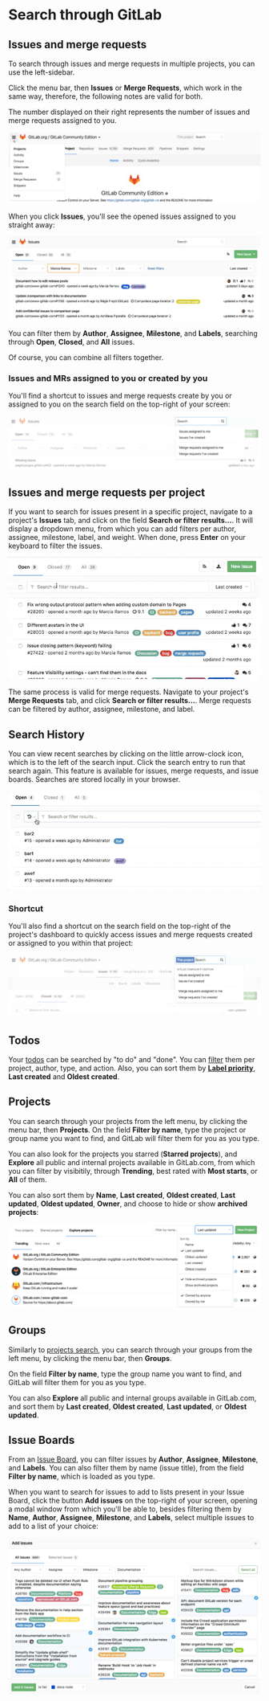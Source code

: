 # Search through GitLab

## Issues and merge requests

To search through issues and merge requests in multiple projects, you can use the left-sidebar.

Click the menu bar, then **Issues** or **Merge Requests**, which work in the same way,
therefore, the following notes are valid for both.

The number displayed on their right represents the number of issues and merge requests assigned to you.

![menu bar - issues and MRs assigned to you](img/left_menu_bar.png)

When you click **Issues**, you'll see the opened issues assigned to you straight away:

![Issues assigned to you](img/issues_assigned_to_you.png)

You can filter them by **Author**, **Assignee**, **Milestone**, and **Labels**,
searching through **Open**, **Closed**, and **All** issues.

Of course, you can combine all filters together.

### Issues and MRs assigned to you or created by you

You'll find a shortcut to issues and merge requests create by you or assigned to you
on the search field on the top-right of your screen:

![shortcut to your issues and mrs](img/issues_mrs_shortcut.png)

## Issues and merge requests per project

If you want to search for issues present in a specific project, navigate to
a project's **Issues** tab, and click on the field **Search or filter results...**. It will
display a dropdown menu, from which you can add filters per author, assignee, milestone, label,
and weight. When done, press **Enter** on your keyboard to filter the issues.

![filter issues in a project](img/filter_issues_project.gif)

The same process is valid for merge requests. Navigate to your project's **Merge Requests** tab,
and click **Search or filter results...**. Merge requests can be filtered by author, assignee,
milestone, and label.

## Search History

You can view recent searches by clicking on the little arrow-clock icon, which is to the left of the search input. Click the search entry to run that search again. This feature is available for issues, merge requests, and issue boards. Searches are stored locally in your browser.

![search history](img/search_history.gif)

### Shortcut

You'll also find a shortcut on the search field on the top-right of the project's dashboard to
quickly access issues and merge requests created or assigned to you within that project:

![search per project - shortcut](img/project_search.png)

## Todos

Your [todos](../../workflow/todos.md#gitlab-todos) can be searched by "to do" and "done".
You can [filter](../../workflow/todos.md#filtering-your-todos) them per project,
author, type, and action. Also, you can sort them by
[**Label priority**](../../user/project/labels.md#prioritize-labels),
**Last created** and **Oldest created**.

## Projects

You can search through your projects from the left menu, by clicking the menu bar, then **Projects**.
On the field **Filter by name**, type the project or group name you want to find, and GitLab
will filter them for you as you type.

You can also look for the projects you starred (**Starred projects**), and **Explore** all
public and internal projects available in GitLab.com, from which you can filter by visibitily,
through **Trending**, best rated with **Most starts**, or **All** of them.

You can also sort them by **Name**, **Last created**, **Oldest created**, **Last updated**,
**Oldest updated**, **Owner**, and choose to hide or show **archived projects**:

![sort projects](img/sort_projects.png)

## Groups

Similarly to [projects search](#projects), you can search through your groups from
the left menu, by clicking the menu bar, then **Groups**.

On the field **Filter by name**, type the group name you want to find, and GitLab
will filter them for you as you type.

You can also **Explore** all public and internal groups available in GitLab.com,
and sort them by **Last created**, **Oldest created**, **Last updated**, or **Oldest updated**.

## Issue Boards

From an [Issue Board](../../user/project/issue_board.md), you can filter issues by **Author**, **Assignee**, **Milestone**, and **Labels**.
You can also filter them by name (issue title), from the field **Filter by name**, which is loaded as you type.

When you want to search for issues to add to lists present in your Issue Board, click
the button **Add issues** on the top-right of your screen, opening a modal window from which
you'll be able to, besides filtering them by **Name**, **Author**, **Assignee**, **Milestone**,
and **Labels**, select multiple issues to add to a list of your choice:

![search and select issues to add to board](img/search_issues_board.png)
